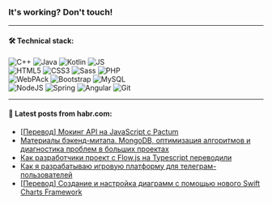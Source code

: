 ### It's working? Don't touch!

---

#### 🛠️ Technical stack:

![C++](https://img.shields.io/badge/C++-informational?logo=c%2B%2B&style=flat&logoColor=white&color=9C033A)
![Java](https://img.shields.io/badge/Java-informational?logo=java&style=flat&logoColor=white&color=007396)
![Kotlin](https://img.shields.io/badge/Kotlin-informational?logo=Kotlin&style=flat&logoColor=white&color=0095D5)
![JS](https://img.shields.io/badge/JS-informational?logo=javaScript&style=flat&logoColor=black&color=F7Df1E) <br>
![HTML5](https://img.shields.io/badge/HTML5-informational?logo=html5&style=flat&logoColor=white&color=E34F26)
![CSS3](https://img.shields.io/badge/CSS3-informational?logo=css3&style=flat&logoColor=white&color=157286)
![Sass](https://img.shields.io/badge/Saas-informational?logo=sass&style=flat&logoColor=white&color=hotpink)
![PHP](https://img.shields.io/badge/PHP-informational?logo=php&style=flat&logoColor=white&color=777BB4) <br>
![WebPAck](https://img.shields.io/badge/WebPack-informational?logo=webPack&style=flat&logoColor=white&color=FF6F00)
![Bootstrap](https://img.shields.io/badge/Bootstrap-informational?logo=Bootstrap&style=flat&logoColor=white&color=7952B3)
![MySQL](https://img.shields.io/badge/MySQL-informational?logo=MySQL&style=flat&logoColor=white&color=00f) <br>
![NodeJS](https://img.shields.io/badge/NodeJS-informational?logo=node.js&style=flat&logoColor=white&color=43853D)
![Spring](https://img.shields.io/badge/Spring-informational?logo=Spring&style=flat&logoColor=white&color=0A9EDC)
![Angular](https://img.shields.io/badge/Vue-informational?logo=vue.js&style=flat&logoColor=white&color=red)
![Git](https://img.shields.io/badge/Git-informational?logo=git&style=flat&logoColor=white&color=darkorange)

___

#### 💬 Latest posts from habr.com:

<!-- BLOG-POST-LIST:START -->
- [[Перевод] Мокинг API на JavaScript с Pactum](https://habr.com/ru/post/670852/?utm_source=habrahabr&utm_medium=rss&utm_campaign=670852)
- [Материалы бэкенд-митапа. MongoDB, оптимизация алгоритмов и диагностика проблем в больших проектах](https://habr.com/ru/post/670832/?utm_source=habrahabr&utm_medium=rss&utm_campaign=670832)
- [Как разработчики проект с Flow.js на Typescript переводили](https://habr.com/ru/post/670828/?utm_source=habrahabr&utm_medium=rss&utm_campaign=670828)
- [Как я разрабатываю игровую платформу для телеграм-пользователей](https://habr.com/ru/post/670826/?utm_source=habrahabr&utm_medium=rss&utm_campaign=670826)
- [[Перевод] Создание и настройка диаграмм с помощью нового Swift Charts Framework](https://habr.com/ru/post/670804/?utm_source=habrahabr&utm_medium=rss&utm_campaign=670804)
<!-- BLOG-POST-LIST:END -->
